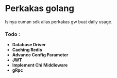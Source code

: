 
# Perkakas golang

Isinya cuman sdk alias perkakas gw buat daily usage.
  

### Todo :
- **Database Driver**
- **Caching Redis**
- **Advance Config Parameter**
- **JWT**
- **Implement Chi Middleware**
- **gRpc**
